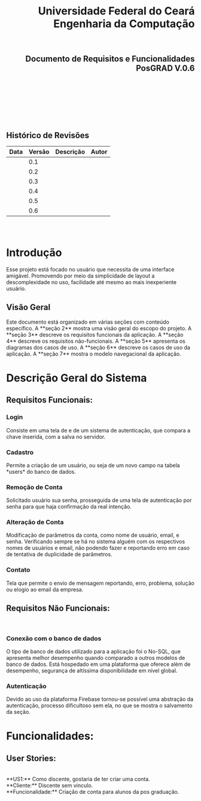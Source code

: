 <h1 align="right" > Universidade Federal do Ceará<br>Engenharia da Computação

<br>
<br>

<h2 align="right" >Documento de Requisitos e Funcionalidades<br> PosGRAD V.0.6
<br>
<br>
<br>
<br>
<br>
<br>

<h2> Histórico de Revisões

  |**Data**    | **Versão** |  **Descrição**                                                                           |  **Autor** |
  |------------|------------| -----------------------------------------------------------------------------------------|------------|
  |            | 0.1        |                                                                                          |            |
  |            | 0.2        |                                                                                          |            |
  |            | 0.3        |                                                                                          |            |
  |            | 0.4        |                                                                                          |            |
  |            | 0.5        |                                                                                          |            |
  |            | 0.6        |                                                                                          |            | 
  <br>

Introdução
==========

<p>Esse projeto está focado no usuário que necessita de uma interface
amigável. Promovendo por meio da simplicidade de layout a descomplexidade no
uso, facilidade até mesmo ao mais inexperiente usuário.<p/>

Visão Geral
-----------

<p>Este documento está organizado em várias
seções com conteúdo específico. A **seção 2** mostra uma visão geral do
escopo do projeto. A **seção 3** descreve os requisitos funcionais da
aplicação. A **seção 4** descreve os requisitos não-funcionais. A
**seção 5** apresenta os diagramas dos casos de uso. A **seção 6**
descreve os casos de uso da aplicação. A **seção 7** mostra o modelo
navegacional da aplicação.<p/>


Descrição Geral do Sistema
==========================

   Requisitos Funcionais:
   ----------------------

 
### Login

<p>Consiste em uma tela de e de um sistema de autenticação, que compara a
chave inserida, com a salva no servidor.<p/>

### Cadastro

<p>Permite a criação de um usuário, ou seja de um novo campo na tabela
*users* do banco de dados.<p/>

### Remoção de Conta

<p>Solicitado usuário sua senha, prosseguida de uma tela de autenticação
por senha para que haja confirmação da real intenção.<p/>

### Alteração de Conta

Modificação de parâmetros da conta, como nome de usuário, email, e
senha. Verificando sempre se há no sistema alguém com os respectivos
nomes de usuários e email, não podendo fazer e reportando erro em caso
de tentativa de duplicidade de parâmetros.

### Contato

Tela que permite o envio de mensagem reportando, erro, problema,
solução ou elogio ao email da empresa.

  Requisitos Não Funcionais:
  --------------------------
<br>

### Conexão com o banco de dados

O tipo de banco de dados utilizado para a aplicação foi o No-SQL, que
apresenta melhor desempenho quando comparado a outros modelos de banco
de dados. Está hospedado em uma plataforma que oferece além de
desempenho, segurança de altíssima disponibilidade em nível global.

### Autenticação

  Devido ao uso da plataforma Firebase tornou-se possível uma abstração
da autenticação, processo dificultoso sem ela, no que se mostra o
salvamento da seção.

Funcionalidades:
================
  User Stories:
  -------------
<br>
**US1:** Como discente, gostaria de ter criar uma conta.<br>
**Cliente:** Discente sem vinculo.<br>
**Funcionalidade:** Criação de conta para alunos da pos graduação.<br>
<br>
